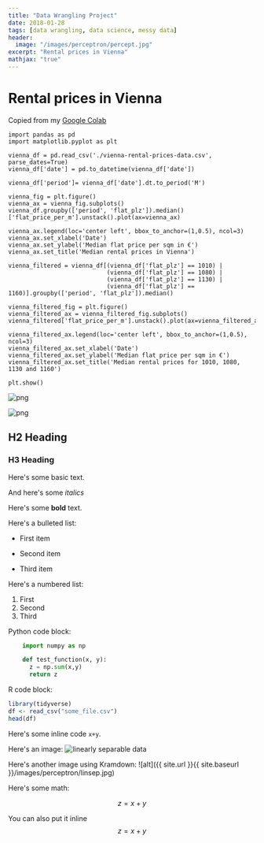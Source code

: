 ```yaml
---
title: "Data Wrangling Project"
date: 2018-01-28
tags: [data wrangling, data science, messy data]
header:
  image: "/images/perceptron/percept.jpg"
excerpt: "Rental prices in Vienna"
mathjax: "true"
---
```


# Rental prices in Vienna

Copied from my [Google Colab](https://colab.research.google.com/drive/1IQlD-ijFpHuK8Mb2NvtLIaCy6Z9_YV9n)

```
import pandas as pd
import matplotlib.pyplot as plt

vienna_df = pd.read_csv('./vienna-rental-prices-data.csv', parse_dates=True)
vienna_df['date'] = pd.to_datetime(vienna_df['date'])

vienna_df['period']= vienna_df['date'].dt.to_period('M')

vienna_fig = plt.figure()
vienna_ax = vienna_fig.subplots()
vienna_df.groupby(['period', 'flat_plz']).median()['flat_price_per_m'].unstack().plot(ax=vienna_ax)

vienna_ax.legend(loc='center left', bbox_to_anchor=(1,0.5), ncol=3)
vienna_ax.set_xlabel('Date')
vienna_ax.set_ylabel('Median flat price per sqm in €')
vienna_ax.set_title('Median rental prices in Vienna')

vienna_filtered = vienna_df[(vienna_df['flat_plz'] == 1010) | 
                            (vienna_df['flat_plz'] == 1080) | 
                            (vienna_df['flat_plz'] == 1130) | 
                            (vienna_df['flat_plz'] == 1160)].groupby(['period', 'flat_plz']).median()

vienna_filtered_fig = plt.figure()
vienna_filtered_ax = vienna_filtered_fig.subplots()
vienna_filtered['flat_price_per_m'].unstack().plot(ax=vienna_filtered_ax)

vienna_filtered_ax.legend(loc='center left', bbox_to_anchor=(1,0.5), ncol=3)
vienna_filtered_ax.set_xlabel('Date')
vienna_filtered_ax.set_ylabel('Median flat price per sqm in €')
vienna_filtered_ax.set_title('Median rental prices for 1010, 1080, 1130 and 1160')

plt.show()
```


![png](vienna_files/vienna_0_0.png)



![png](vienna_files/vienna_0_1.png)



## H2 Heading

### H3 Heading

Here's some basic text.

And here's some *italics*

Here's some **bold** text.



Here's a bulleted list:
* First item
+ Second item
- Third item

Here's a numbered list:
1. First
2. Second
3. Third

Python code block:
```python
    import numpy as np

    def test_function(x, y):
      z = np.sum(x,y)
      return z
```

R code block:
```r
library(tidyverse)
df <- read_csv("some_file.csv")
head(df)
```

Here's some inline code `x+y`.

Here's an image:
<img src="{{ site.url }}{{ site.baseurl }}/images/perceptron/linsep.jpg" alt="linearly separable data">

Here's another image using Kramdown:
![alt]({{ site.url }}{{ site.baseurl }}/images/perceptron/linsep.jpg)

Here's some math:

$$z=x+y$$

You can also put it inline $$z=x+y$$
